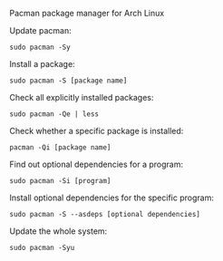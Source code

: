 Pacman package manager for Arch Linux

Update pacman:
```
sudo pacman -Sy
```

Install a package:
```
sudo pacman -S [package name]
```

Check all explicitly installed packages:
```
sudo pacman -Qe | less
```

Check whether a specific package is installed:
```
pacman -Qi [package name]
```

Find out optional dependencies for a program:
```
sudo pacman -Si [program]
```

Install optional dependencies for the specific program:
```
sudo pacman -S --asdeps [optional dependencies]
```

Update the whole system:
```
sudo pacman -Syu
```
